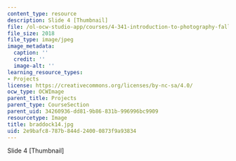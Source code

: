 ```yaml
---
content_type: resource
description: Slide 4 [Thumbnail]
file: /ol-ocw-studio-app/courses/4-341-introduction-to-photography-fall-2002/2e9bafc8787b844d24000873f9a93834_braddock14.jpg
file_size: 2018
file_type: image/jpeg
image_metadata:
  caption: ''
  credit: ''
  image-alt: ''
learning_resource_types:
- Projects
license: https://creativecommons.org/licenses/by-nc-sa/4.0/
ocw_type: OCWImage
parent_title: Projects
parent_type: CourseSection
parent_uid: 34260936-dd81-9b86-831b-996996bc9909
resourcetype: Image
title: braddock14.jpg
uid: 2e9bafc8-787b-844d-2400-0873f9a93834
---
```

Slide 4 [Thumbnail]